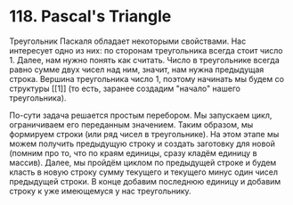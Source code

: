 # 118. Pascal's Triangle

Треугольник Паскаля обладает некоторыми свойствами. Нас интересует одно из них: по сторонам треугольника всегда стоит число 1. Далее, нам нужно понять как считать. Число в треугольнике всегда равно сумме двух чисел над ним, значит, нам нужна предыдущая строка. Вершина треугольника число 1, поэтому начинать мы будем со структуры \[\[1]] (то есть, заранее создадим "начало" нашего треугольника).&#x20;

По-сути задача решается простым перебором. Мы запускаем цикл, ограничиваем его переданным значением. Таким образом, мы формируем строки (или ряд чисел в треугольнике). На этом этапе мы можем получить предыдущую строку и создать заготовку для новой (помним про то, что по краям единицы, сразу кладём единицу в массив). Далее, мы пройдём циклом по предыдущей строке и будем класть в новую строку сумму текущего и текущего минус один чисел предыдущей строки. В конце добавим последнюю единицу и добавим строку к уже имеющемуся у нас треугольнику.
